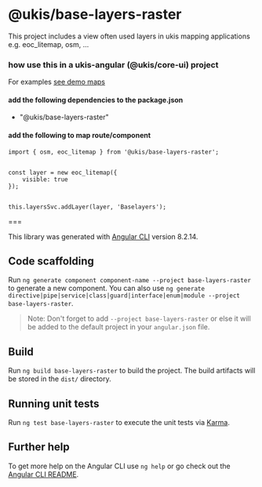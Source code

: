 # @ukis/base-layers-raster

This project includes a view often used layers in ukis mapping applications e.g. eoc_litemap, osm, ...

### how use this in a ukis-angular (@ukis/core-ui) project

For examples [see demo maps](../demo-maps/README.md)

#### add the following dependencies to the package.json
- "@ukis/base-layers-raster"

#### add the following to map route/component
```
import { osm, eoc_litemap } from '@ukis/base-layers-raster';


const layer = new eoc_litemap({
    visible: true
});


this.layersSvc.addLayer(layer, 'Baselayers');
```



===


This library was generated with [Angular CLI](https://github.com/angular/angular-cli) version 8.2.14.

## Code scaffolding

Run `ng generate component component-name --project base-layers-raster` to generate a new component. You can also use `ng generate directive|pipe|service|class|guard|interface|enum|module --project base-layers-raster`.
> Note: Don't forget to add `--project base-layers-raster` or else it will be added to the default project in your `angular.json` file. 

## Build

Run `ng build base-layers-raster` to build the project. The build artifacts will be stored in the `dist/` directory.

## Running unit tests

Run `ng test base-layers-raster` to execute the unit tests via [Karma](https://karma-runner.github.io).

## Further help

To get more help on the Angular CLI use `ng help` or go check out the [Angular CLI README](https://github.com/angular/angular-cli/blob/master/README.md).


